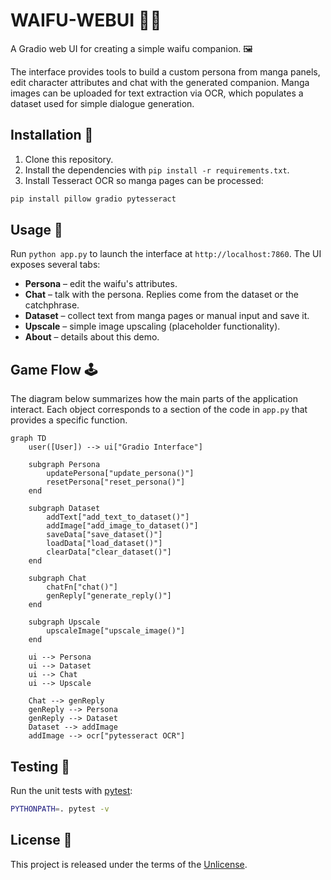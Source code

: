 # WAIFU-WEBUI 🌸✨

A Gradio web UI for creating a simple waifu companion. 🖼️

The interface provides tools to build a custom persona from manga panels,
edit character attributes and chat with the generated companion. Manga
images can be uploaded for text extraction via OCR, which populates a dataset
used for simple dialogue generation.


## Installation 🔧

1. Clone this repository.
2. Install the dependencies with `pip install -r requirements.txt`.
3. Install Tesseract OCR so manga pages can be processed:

```bash
pip install pillow gradio pytesseract 
```

## Usage 🚀

Run `python app.py` to launch the interface at `http://localhost:7860`.
The UI exposes several tabs:

- **Persona** – edit the waifu's attributes.
- **Chat** – talk with the persona. Replies come from the dataset or the catchphrase.
- **Dataset** – collect text from manga pages or manual input and save it.
- **Upscale** – simple image upscaling (placeholder functionality).
- **About** – details about this demo.

## Game Flow 🕹️

The diagram below summarizes how the main parts of the application
interact. Each object corresponds to a section of the code in
`app.py` that provides a specific function.

```mermaid
graph TD
    user([User]) --> ui["Gradio Interface"]

    subgraph Persona
        updatePersona["update_persona()"]
        resetPersona["reset_persona()"]
    end

    subgraph Dataset
        addText["add_text_to_dataset()"]
        addImage["add_image_to_dataset()"]
        saveData["save_dataset()"]
        loadData["load_dataset()"]
        clearData["clear_dataset()"]
    end

    subgraph Chat
        chatFn["chat()"]
        genReply["generate_reply()"]
    end

    subgraph Upscale
        upscaleImage["upscale_image()"]
    end

    ui --> Persona
    ui --> Dataset
    ui --> Chat
    ui --> Upscale

    Chat --> genReply
    genReply --> Persona
    genReply --> Dataset
    Dataset --> addImage
    addImage --> ocr["pytesseract OCR"]
```

## Testing 🧪

Run the unit tests with [pytest](https://pytest.org/):

```bash
PYTHONPATH=. pytest -v
```

## License 📜

This project is released under the terms of the [Unlicense](LICENSE).
